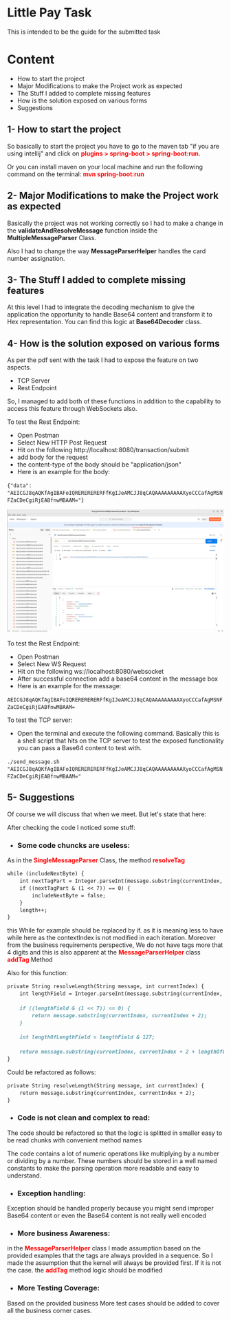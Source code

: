 
# Little Pay Task

This is intended to be the guide for the submitted task

# Content

* How to start the project
* Major Modifications to make the Project work as expected
* The Stuff I added to complete missing features
* How is the solution exposed on various forms
* Suggestions

## 1- How to start the project

So basically to start the project you have to go to the maven tab "if you are using intellij" and click on <span style="color: red; font-weight: bold;">plugins > spring-boot > spring-boot:run<span>.

Or you can install maven on your local machine and run the following command on the terminal: <span style="color: red; font-weight: bold;">mvn spring-boot:run</span>


## 2- Major Modifications to make the Project work as expected

Basically the project was not working correctly so I had to make a change in the **validateAndResolveMessage** function inside the **MultipleMessageParser** Class.

Also I had to change the way **MessageParserHelper** handles the card number assignation.

## 3- The Stuff I added to complete missing features

At this level I had to integrate the decoding mechanism to give the application the opportunity to handle Base64 content
and transform it to Hex representation. You can find this logic at **Base64Decoder** class.

## 4- How is the solution exposed on various forms

As per the pdf sent with the task I had to expose the feature on two aspects.

- TCP Server
- Rest Endpoint

So, I managed to add both of these functions in addition to the capability to access this feature through WebSockets also.

To test the Rest Endpoint:

- Open Postman
- Select New HTTP Post Request
- Hit on the following http://localhost:8080/transaction/submit
- add body for the request
- the content-type of the body should be "application/json"
- Here is an example for the body:

`{"data": "AEICGJ8qAQKfAgIBAFoIQRERERERERFfKgIJeAMCJJ8qCAQAAAAAAAAAXyoCCCafAgMSNFZaCDeCgiRjEABfnwMBAAM="}`

![Logo](src/main/resources/rest-pic.png)

To test the Rest Endpoint:

- Open Postman
- Select New WS Request
- Hit on the following ws://localhost:8080/websocket
- After successful connection add a base64 content in the message box
- Here is an example for the message:

`AEICGJ8qAQKfAgIBAFoIQRERERERERFfKgIJeAMCJJ8qCAQAAAAAAAAAXyoCCCafAgMSNFZaCDeCgiRjEABfnwMBAAM=`

To test the TCP server:

- Open the terminal and execute the following command. Basically this is a shell script that hits on the TCP server to test the exposed functionality you can pass a Base64 content to test with.

`./send_message.sh "AEICGJ8qAQKfAgIBAFoIQRERERERERFfKgIJeAMCJJ8qCAQAAAAAAAAAXyoCCCafAgMSNFZaCDeCgiRjEABfnwMBAAM="`

## 5- Suggestions

Of course we will discuss that when we meet. But let's state that here:

After checking the code I noticed some stuff:

+ ### **Some code chuncks are useless:**

As in the <span style="color: red; font-weight: bold;">SingleMessageParser</span> Class, the method <span style="color: red; font-weight: bold;">resolveTag</span>
```markdown
while (includeNextByte) {
    int nextTagPart = Integer.parseInt(message.substring(currentIndex, currentIndex + 2), 16);
    if ((nextTagPart & (1 << 7)) == 0) {
        includeNextByte = false;
    }
    length++;
}
```

this While for example should be replaced by if. as it is meaning less to have while here as the contextIndex is not modified in each iteration. 
Moreover from the business requirements perspective, We do not have tags more that 4 digits and this is also apparent at the <span style="color: red; font-weight: bold;">MessageParserHelper</span> class <span style="color: red; font-weight: bold;">addTag</span> Method

Also for this function:

```markdown
private String resolveLength(String message, int currentIndex) {
    int lengthField = Integer.parseInt(message.substring(currentIndex, currentIndex + 2), 16);

    if ((lengthField & (1 << 7)) == 0) {
        return message.substring(currentIndex, currentIndex + 2);
    }

    int lengthOfLengthField = lengthField & 127;

    return message.substring(currentIndex, currentIndex + 2 + lengthOfLengthField * 2);
}
```

Could be refactored as follows:
```markdown
private String resolveLength(String message, int currentIndex) {
    return message.substring(currentIndex, currentIndex + 2);
}
```

+ ### **Code is not clean and complex to read:**

The code should be refactored so that the logic is splitted in smaller easy to be read chunks with convenient method names

The code contains a lot of numeric operations like multiplying by a number or dividing by a number. These numbers should be stored
in a well named constants to make the parsing operation more readable and easy to understand.

+ ### **Exception handling:**

Exception should be handled properly because you might send improper Base64 content or even the Base64 content is not really well encoded

+ ### **More business Awareness:**

in the <span style="color: red; font-weight: bold;">MessageParserHelper</span> class I made assumption based on the provided examples that the tags are always provided in a sequence. So I made the assumption that the kernel will always be provided first. 
If it is not the case. the <span style="color: red; font-weight: bold;">addTag</span> method logic should be modified

+ ### **More Testing Coverage:**
Based on the provided business More test cases should be added to cover all the business corner cases.